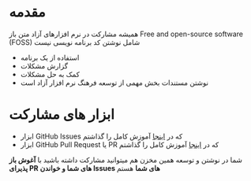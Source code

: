 # مقدمه

همیشه مشارکت در نرم افزارهای آزاد متن باز Free and open-source software (FOSS) شامل نوشتن کد برنامه نویسی نیست
- استفاده از یک برنامه
- گزارش مشکلات 
- کمک به حل مشکلات
- نوشتن مستندات
بخش مهمی از توسعه فرهنگ نرم افزار آزاد است

# ابزار های مشارکت
- ابزار GitHub Issues که در [اینجا](https://github.com/MehrdadLinux/FOSS/blob/main/GitHub%20Issues/README.md) آموزش کامل را گذاشتم
- ابزار GitHub Pull Request یا PR که در [اینجا](https://github.com/MehrdadLinux/FOSS/blob/main/GitHub%20Pull%20Request/README.md) آموزش کامل را گذاشتم


شما در نوشتن و توسعه همین مخزن هم میتوانید مشارکت داشته باشید با **آغوش باز پذیرای PR های شما و خواندن Issues های شما** هستم
